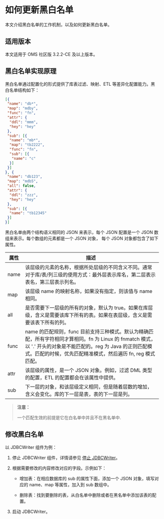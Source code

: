 # 如何更新黑白名单

本文介绍黑白名单的工作机制，以及如何更新黑白名单。

## 适用版本

本文适用于 OMS 社区版 3.2.2-CE 及以上版本。

## 黑白名单实现原理

黑白名单通过配置化的形式提供了库表过滤、映射、ETL 等差异化配置能力。黑白名单结构如下：

```json
[{
 "name": "db*",
 "map": "mdby",
 "func": "fn",
 "attr": {
  "ddl": "mmm",
  "hey": "hey"
 },
 "sub": [{
  "name": "mb*",
  "map": "tb2222",
  "func": "fn",
  "sub": [{
   "name": "c"
  }]
 }]
}, {
 "name": "db123",
 "map": "mdb5",
 "all": false,
 "attr": {
  "ddl": "zzz",
  "hey": "hey"
 },
 "sub": [{
  "name": "tb12345"
 }]
}]
```

黑白名单由两个结构语义相同的 JSON 来表示，每个 JSON 配置是一个 JSON 数组来表示。每个数组的元素都是一个 JSON 对象， 每个 JSON 对象都包含了如下属性。

| 属性 |                        描述                |
|------|------------------------------|
| name | 该层级的元素的名称，根据所处层级的不同含义不同。通常对于库/表/列三级的使用方式：最外层表示库名，第二层表示表名，第三层表示列名。                                           |
| map  | 该层级 name 的映射名称，如果没有指定，则该值与 name 相同。         |
| all  | 是否需要下一层级的所有的对象，默认为 true。如果在库层级，含义是需要该库下所有的表。如果在表层级，含义是需要该表下所有的列。              |
| func | name 的匹配规则，func 目前支持三种模式。默认为精确匹配，所有字符相同才算相同。fn 为 Linux 的 fnmatch 模式，以 '.' 开头的对象是不能匹配的。reg 为 Java 的正则匹配模式。匹配的时候，优先匹配精准模式，然后遍历 fn, reg 模式匹配。 |
| attr | 该层级的属性，是一个 JSON 对象。例如，过滤 DML 类型的配置，ETL 的配置都会在该属性中提供。   |
| sub  | 下一层的对象，和该层级定义相同，但是随着层数的增加，含义会变化。库的下一层是表，表的下一层是列。 |

>**注意：**
>
>一个匹配生效的前提是它在白名单中并且不在黑名单中.

## 修改黑白名单

以 JDBCWriter 组件为例：

1. 停止 JDBCWriter 组件，详情请参见 [停止 JDBCWriter](../5.incremental-synchronization/3.start-and-stop-jdbcwriter.md)。

2. 根据需要修改的内容修改对应的字段。示例如下：

   * 增加表：在相应数据库的 sub 的属性下面，添加一个 JSON 对象，填写对应的 name、map 等属性，加入到 sub 数组中。

   * 删除表：找到要删除的表，从白名单中删除或者在黑名单中添加该表的配置。

3. 启动 JDBCWriter。
